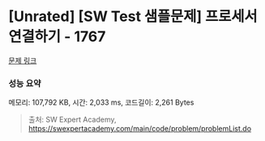 # [Unrated] [SW Test 샘플문제] 프로세서 연결하기 - 1767 

[문제 링크](https://swexpertacademy.com/main/code/problem/problemDetail.do?contestProbId=AV4suNtaXFEDFAUf) 

### 성능 요약

메모리: 107,792 KB, 시간: 2,033 ms, 코드길이: 2,261 Bytes



> 출처: SW Expert Academy, https://swexpertacademy.com/main/code/problem/problemList.do